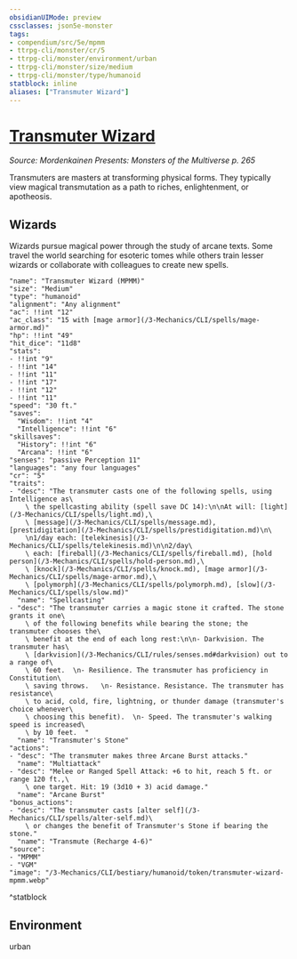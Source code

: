 ```yaml
---
obsidianUIMode: preview
cssclasses: json5e-monster
tags:
- compendium/src/5e/mpmm
- ttrpg-cli/monster/cr/5
- ttrpg-cli/monster/environment/urban
- ttrpg-cli/monster/size/medium
- ttrpg-cli/monster/type/humanoid
statblock: inline
aliases: ["Transmuter Wizard"]
---
```

# [Transmuter Wizard](3-Mechanics\CLI\bestiary\humanoid/transmuter-wizard-mpmm.md)
*Source: Mordenkainen Presents: Monsters of the Multiverse p. 265*  

Transmuters are masters at transforming physical forms. They typically view magical transmutation as a path to riches, enlightenment, or apotheosis.

## Wizards

Wizards pursue magical power through the study of arcane texts. Some travel the world searching for esoteric tomes while others train lesser wizards or collaborate with colleagues to create new spells.

```statblock
"name": "Transmuter Wizard (MPMM)"
"size": "Medium"
"type": "humanoid"
"alignment": "Any alignment"
"ac": !!int "12"
"ac_class": "15 with [mage armor](/3-Mechanics/CLI/spells/mage-armor.md)"
"hp": !!int "49"
"hit_dice": "11d8"
"stats":
- !!int "9"
- !!int "14"
- !!int "11"
- !!int "17"
- !!int "12"
- !!int "11"
"speed": "30 ft."
"saves":
  "Wisdom": !!int "4"
  "Intelligence": !!int "6"
"skillsaves":
  "History": !!int "6"
  "Arcana": !!int "6"
"senses": "passive Perception 11"
"languages": "any four languages"
"cr": "5"
"traits":
- "desc": "The transmuter casts one of the following spells, using Intelligence as\
    \ the spellcasting ability (spell save DC 14):\n\nAt will: [light](/3-Mechanics/CLI/spells/light.md),\
    \ [message](/3-Mechanics/CLI/spells/message.md), [prestidigitation](/3-Mechanics/CLI/spells/prestidigitation.md)\n\
    \n1/day each: [telekinesis](/3-Mechanics/CLI/spells/telekinesis.md)\n\n2/day\
    \ each: [fireball](/3-Mechanics/CLI/spells/fireball.md), [hold person](/3-Mechanics/CLI/spells/hold-person.md),\
    \ [knock](/3-Mechanics/CLI/spells/knock.md), [mage armor](/3-Mechanics/CLI/spells/mage-armor.md),\
    \ [polymorph](/3-Mechanics/CLI/spells/polymorph.md), [slow](/3-Mechanics/CLI/spells/slow.md)"
  "name": "Spellcasting"
- "desc": "The transmuter carries a magic stone it crafted. The stone grants it one\
    \ of the following benefits while bearing the stone; the transmuter chooses the\
    \ benefit at the end of each long rest:\n\n- Darkvision. The transmuter has\
    \ [darkvision](/3-Mechanics/CLI/rules/senses.md#darkvision) out to a range of\
    \ 60 feet.  \n- Resilience. The transmuter has proficiency in Constitution\
    \ saving throws.   \n- Resistance. Resistance. The transmuter has resistance\
    \ to acid, cold, fire, lightning, or thunder damage (transmuter's choice whenever\
    \ choosing this benefit).  \n- Speed. The transmuter's walking speed is increased\
    \ by 10 feet.  "
  "name": "Transmuter's Stone"
"actions":
- "desc": "The transmuter makes three Arcane Burst attacks."
  "name": "Multiattack"
- "desc": "Melee or Ranged Spell Attack: +6 to hit, reach 5 ft. or range 120 ft.,\
    \ one target. Hit: 19 (3d10 + 3) acid damage."
  "name": "Arcane Burst"
"bonus_actions":
- "desc": "The transmuter casts [alter self](/3-Mechanics/CLI/spells/alter-self.md)\
    \ or changes the benefit of Transmuter's Stone if bearing the stone."
  "name": "Transmute (Recharge 4-6)"
"source":
- "MPMM"
- "VGM"
"image": "/3-Mechanics/CLI/bestiary/humanoid/token/transmuter-wizard-mpmm.webp"
```
^statblock

## Environment

urban